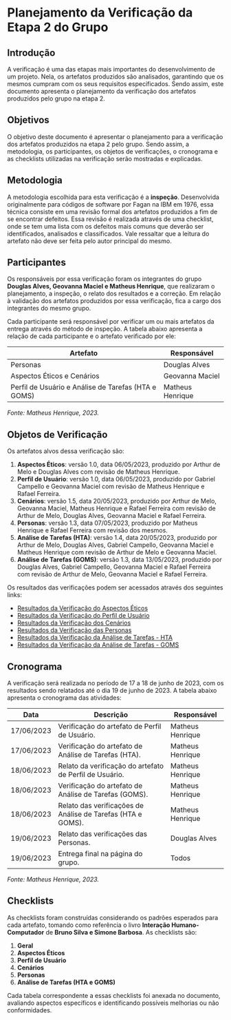 # Planejamento da Verificação da Etapa 2 do Grupo

## Introdução
A verificação é uma das etapas mais importantes do desenvolvimento de um projeto. Nela, os artefatos produzidos são analisados, garantindo que os mesmos cumpram com os seus requisitos especificados. Sendo assim, este documento apresenta o planejamento da verificação dos artefatos produzidos pelo grupo na etapa 2.

## Objetivos
O objetivo deste documento é apresentar o planejamento para a verificação dos artefatos produzidos na etapa 2 pelo grupo. Sendo assim, a metodologia, os participantes, os objetos de verificações, o cronograma e as checklists utilizadas na verificação serão mostradas e explicadas.

## Metodologia
A metodologia escolhida para esta verificação é a **inspeção**. Desenvolvida originalmente para códigos de software por Fagan na IBM em 1976, essa técnica consiste em uma revisão formal dos artefatos produzidos a fim de se encontrar defeitos. Essa revisão é realizada através de uma checklist, onde se tem uma lista com os defeitos mais comuns que deverão ser identificados, analisados e classificados. Vale ressaltar que a leitura do artefato não deve ser feita pelo autor principal do mesmo.

## Participantes
Os responsáveis por essa verificação foram os integrantes do grupo **Douglas Alves, Geovanna Maciel e Matheus Henrique**, que realizaram o planejamento, a inspeção, o relato dos resultados e a correção. Em relação à validação dos artefatos produzidos por essa verificação, fica a cargo dos integrantes do mesmo grupo.

Cada participante será responsável por verificar um ou mais artefatos da entrega através do método de inspeção. A tabela abaixo apresenta a relação de cada participante e o artefato verificado por ele:

| Artefato                          | Responsável         |
|-----------------------------------|---------------------|
| Personas                          | Douglas Alves       |
| Aspectos Éticos e Cenários        | Geovanna Maciel     |
| Perfil de Usuário e Análise de Tarefas (HTA e GOMS) | Matheus Henrique |

_Fonte: Matheus Henrique, 2023._

## Objetos de Verificação
Os artefatos alvos dessa verificação são:

1. **Aspectos Éticos**: versão 1.0, data 06/05/2023, produzido por Arthur de Melo e Douglas Alves com revisão de Matheus Henrique.
2. **Perfil de Usuário**: versão 1.0, data 06/05/2023, produzido por Gabriel Campello e Geovanna Maciel com revisão de Matheus Henrique e Rafael Ferreira.
3. **Cenários**: versão 1.5, data 20/05/2023, produzido por Arthur de Melo, Geovanna Maciel, Matheus Henrique e Rafael Ferreira com revisão de Arthur de Melo, Douglas Alves, Geovanna Maciel e Rafael Ferreira.
4. **Personas**: versão 1.3, data 07/05/2023, produzido por Matheus Henrique e Rafael Ferreira com revisão dos mesmos.
5. **Análise de Tarefas (HTA)**: versão 1.4, data 20/05/2023, produzido por Arthur de Melo, Douglas Alves, Gabriel Campello, Geovanna Maciel e Matheus Henrique com revisão de Arthur de Melo e Geovanna Maciel.
6. **Análise de Tarefas (GOMS)**: versão 1.3, data 13/05/2023, produzido por Douglas Alves, Gabriel Campello, Geovanna Maciel e Rafael Ferreira com revisão de Arthur de Melo, Geovanna Maciel e Rafael Ferreira.

Os resultados das verificações podem ser acessados através dos seguintes links:

- [Resultados da Verificação do Aspectos Éticos](#)
- [Resultados da Verificação do Perfil de Usuário](#)
- [Resultados da Verificação dos Cenários](#)
- [Resultados da Verificação das Personas](#)
- [Resultados da Verificação da Análise de Tarefas - HTA](#)
- [Resultados da Verificação da Análise de Tarefas - GOMS](#)

## Cronograma
A verificação será realizada no período de 17 a 18 de junho de 2023, com os resultados sendo relatados até o dia 19 de junho de 2023. A tabela abaixo apresenta o cronograma das atividades:

| Data        | Descrição                                                  | Responsável         |
|-------------|------------------------------------------------------------|---------------------|
| 17/06/2023  | Verificação do artefato de Perfil de Usuário.              | Matheus Henrique    |
| 17/06/2023  | Verificação do artefato de Análise de Tarefas (HTA).       | Matheus Henrique    |
| 18/06/2023  | Relato da verificação do artefato de Perfil de Usuário.    | Matheus Henrique    |
| 18/06/2023  | Verificação do artefato de Análise de Tarefas (GOMS).      | Matheus Henrique    |
| 18/06/2023  | Relato das verificações de Análise de Tarefas (HTA e GOMS).| Matheus Henrique    |
| 19/06/2023  | Relato das verificações das Personas.                      | Douglas Alves       |
| 19/06/2023  | Entrega final na página do grupo.                          | Todos               |

_Fonte: Matheus Henrique, 2023._

## Checklists
As checklists foram construídas considerando os padrões esperados para cada artefato, tomando como referência o livro **Interação Humano-Computador** de **Bruno Silva e Simone Barbosa**. As checklists são:

1. **Geral**
2. **Aspectos Éticos**
3. **Perfil de Usuário**
4. **Cenários**
5. **Personas**
6. **Análise de Tarefas (HTA e GOMS)**

Cada tabela correspondente a essas checklists foi anexada no documento, avaliando aspectos específicos e identificando possíveis melhorias ou não conformidades.
